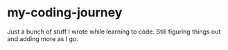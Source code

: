 # my-coding-journey
Just a bunch of stuff I wrote while learning to code. Still figuring things out and adding more as I go.
